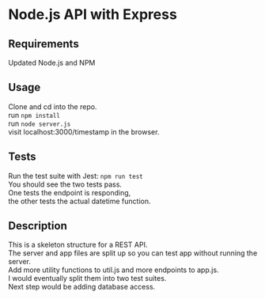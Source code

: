 # Node.js API with Express
Requirements
---
Updated Node.js and NPM

Usage
---
Clone and cd into the repo.  
run `npm install`  
run `node server.js`  
visit localhost:3000/timestamp in the browser.

Tests
---
Run the test suite with Jest: `npm run test`  
You should see the two tests pass.  
One tests the endpoint is responding,  
the other tests the actual datetime function.

Description
---
This is a skeleton structure for a REST API.  
The server and app files are split up so you can test app without running the server.  
Add more utility functions to util.js and more endpoints to app.js.  
I would eventually split them into two test suites.  
Next step would be adding database access.
